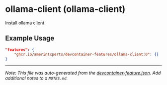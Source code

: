 
# ollama-client (ollama-client)

Install ollama client

## Example Usage

```json
"features": {
    "ghcr.io/amerintxperts/devcontainer-features/ollama-client:0": {}
}
```





---

_Note: This file was auto-generated from the [devcontainer-feature.json](https://github.com/amerintxperts/devcontainer-features/blob/main/src/ollama-client/devcontainer-feature.json).  Add additional notes to a `NOTES.md`._
